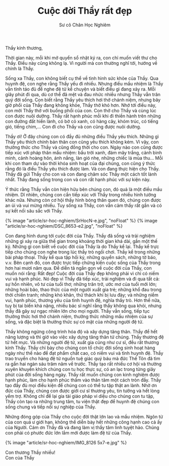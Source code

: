 ﻿---
title: Cuộc đời Thầy rất đẹp
author: Sư cô Chân Học Nghiêm
---

Thầy kính thương,

Thời gian này, mỗi khi mở quyển sổ nhật ký ra, con chỉ muốn viết thư cho Thầy. Điều này cũng không lạ. Vì người mà con thường nghĩ tới, hướng về chính là Thầy.

Sống xa Thầy, con không biết cụ thể về tình hình sức khỏe của Thầy. Qua huynh đệ, con nghe rằng Thầy yếu đi nhiều. Nhưng điều mầu nhiệm là Thầy vẫn tỉnh táo đủ để nghe đệ tử kể chuyện và biết điều gì đang xảy ra. Mỗi giây phút đi qua, dù cơ thể đã mệt và đau nhức nhiều nhưng Thầy vẫn trân quý đời sống. Con biết rằng Thầy yêu thích hơi thở chánh niệm, nhưng bây giờ phổi của Thầy đang không khỏe, Thầy thở khó hơn. Nhớ tới điều này, con mời Thầy thở với buồng phổi của con. Con thở cho Thầy và cùng lúc con được nuôi dưỡng. Thầy rất hạnh phúc mỗi khi đi thiền hành trên những con đường đất hiền lành, có bờ cỏ xanh, có hàng cây, khóm trúc, có tiếng gió, tiếng chim,… Con đi cho Thầy và con cũng được nuôi dưỡng. 

Thầy ơi! Ở đây chúng con có đầy đủ những điều Thầy yêu thích. Những gì Thầy yêu thích chính bản thân con cũng yêu thích không kém. Vì vậy, con thưởng thức cho Thầy và cũng đồng thời cho con. Ngày nào con cũng được tiếp xúc với pháp thân mầu nhiệm: bầu trời xanh, đám mây trắng, cảnh bình minh, cảnh hoàng hôn, ánh nắng, làn gió nhẹ, những chiếc lá mùa thu… Mỗi khi con tham dự vào thời khóa sinh hoạt của đại chúng, con cũng ý thức rằng đó là điều Thầy yêu thích được làm. Và con đang thực hiện cho Thầy. Thầy đã gửi Thầy cho con và con đang chăm sóc Thầy một cách tốt lành nhất. Thầy đang sống trong con và con rất hạnh phúc với sự kiện này. 

Ý thức rằng Thầy vẫn còn hiện hữu bên chúng con, đó quả là một điều mầu nhiệm. Dĩ nhiên, chúng con cần tiếp xúc với Thầy trong nhiều hình tướng khác nữa. Nhưng còn cơ hội thấy hình bóng thân quen đó, chúng con được an ủi và vui mừng nhiều. Tuy sống xa Thầy, con vẫn cảm thấy rất gần và có sự kết nối sâu sắc với Thầy.

{% image "article/sr-hoc-nghiem/SrHocN-e.jpg", "noFloat" %}
{% image "article/sr-hoc-nghiem/DSC_8653-e2.jpg", "noFloat" %}

Con đang hình dung tới cuộc đời của Thầy. Thầy đã sống và trải nghiệm những gì xảy ra giữa thế gian trong khoảng thời gian khá dài, gần một thế kỷ. Những gì con biết về cuộc đời của Thầy là do Thầy kể lại. Thầy kể trực tiếp cho chúng con nghe trong lúc thầy trò ngồi chơi. Thầy kể trong những bài pháp thoại. Thầy kể qua tập hồi ký, những quyển sách, những tờ báo, v.v. Bên cạnh đó, con được trực tiếp chứng kiến cuộc sống của Thầy trong hơn hai mươi năm qua. Để diễn tả ngắn gọn về cuộc đời của Thầy, con muốn nói rằng: Rất đẹp! Cuộc đời của Thầy đẹp không phải vì chỉ có niềm vui và hạnh phúc. Nó đẹp vì Thầy đã tiếp xúc, trải nghiệm và đi qua tất cả: sự hồn nhiên, vô tư của tuổi thơ; những trăn trở, ước mơ của tuổi mới lớn; những hoài bão, thao thức của một người xuất gia trẻ; những khổ đau trong thời chiến tranh; những khó khăn, thử thách khi bị lưu đày; và những niềm vui, hạnh phúc, thương yêu của tình huynh đệ, nghĩa thầy trò. Hơn thế nữa, tuy bị tai biến khá nặng, nhiều bác sĩ nghĩ rằng thầy không qua khỏi, nhưng thầy đã gây sự ngạc nhiên lớn cho mọi người. Thầy vẫn sống, tiếp tục thưởng thức hơi thở chánh niệm, thưởng thức những mầu nhiệm của sự sống, và đặc biệt là thưởng thức sự có mặt của những người đệ tử.

Thầy không ngừng công trình hóa độ và xây dựng tăng thân. Thầy để hết năng lượng và thì giờ vào việc xây dựng tăng thân tứ chúng. Thầy thương đệ tử hết mực. Và những người đệ tử, xuất gia cũng như cư sĩ, đều rất thương kính Thầy. Thầy chỉ bày cho chúng con tổ chức đời sống sinh hoạt hàng ngày như thế nào để đạt phẩm chất cao, có niềm vui và tình huynh đệ. Thầy trao truyền cho hàng đệ tử nguồn tuệ giác quý báu mà đức Thế Tôn đã tìm ra gần hai ngàn sáu trăm năm về trước. Thầy tạo rất nhiều cơ hội và thường xuyên khuyến khích chúng con tu học thực sự, có an lạc trong từng giây phút của đời sống hàng ngày. Thầy rất muốn chúng con kinh nghiệm được hạnh phúc, làm cho hạnh phúc thấm vào thân tâm một cách tròn đầy. Thầy tạo đầy đủ mọi điều kiện để chúng con có thể tu tập thật an lành. Nhờ ơn đức của Thầy, chúng con được giới cư sĩ thương yêu, tin tưởng và hết lòng yểm trợ. Không chỉ để lại gia tài giáo pháp vi diệu cho chúng con tu tập, Thầy còn tạo ra những trung tâm, tu viện thật đẹp để huynh đệ chúng con sống chung và tiếp nối sự nghiệp của Thầy. 

Những đóng góp của Thầy cho cuộc đời thật lớn lao và mầu nhiệm. Ngôn từ của con quá ư giới hạn, không thể diễn bày hết những công hạnh cao cả ấy của Người. Cám ơn Thầy đã và đang làm vị thầy tâm linh tuyệt hảo. Chúng con phải có phước đức lớn lắm mới được làm đệ tử của Thầy. 

{% image "article/sr-hoc-nghiem/IMG_8126 5x7-e.jpg" %}

<p class="noIndent">Con thương Thầy nhiều!<br/>
Con của Thầy</p>
